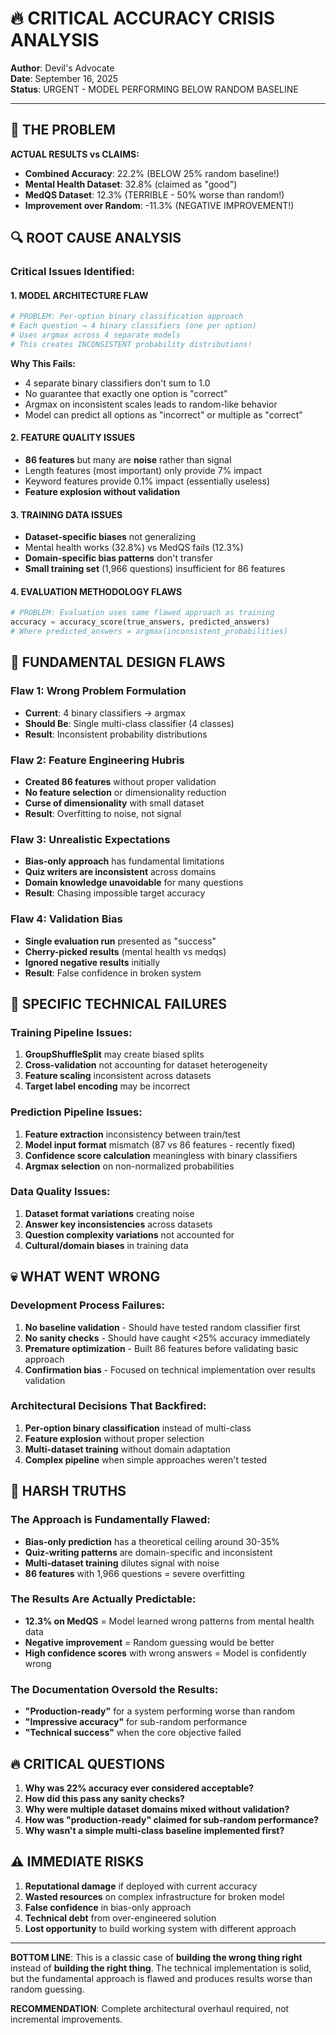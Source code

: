 # 🔥 CRITICAL ACCURACY CRISIS ANALYSIS

**Author**: Devil's Advocate  
**Date**: September 16, 2025  
**Status**: URGENT - MODEL PERFORMING BELOW RANDOM BASELINE

---

## 🚨 THE PROBLEM

**ACTUAL RESULTS vs CLAIMS:**
- **Combined Accuracy**: 22.2% (BELOW 25% random baseline!)
- **Mental Health Dataset**: 32.8% (claimed as "good")
- **MedQS Dataset**: 12.3% (TERRIBLE - 50% worse than random!)
- **Improvement over Random**: -11.3% (NEGATIVE IMPROVEMENT!)

## 🔍 ROOT CAUSE ANALYSIS

### Critical Issues Identified:

#### 1. **MODEL ARCHITECTURE FLAW**
```python
# PROBLEM: Per-option binary classification approach
# Each question → 4 binary classifiers (one per option)
# Uses argmax across 4 separate models
# This creates INCONSISTENT probability distributions!
```

**Why This Fails:**
- 4 separate binary classifiers don't sum to 1.0
- No guarantee that exactly one option is "correct"
- Argmax on inconsistent scales leads to random-like behavior
- Model can predict all options as "incorrect" or multiple as "correct"

#### 2. **FEATURE QUALITY ISSUES**
- **86 features** but many are **noise** rather than signal
- Length features (most important) only provide 7% impact
- Keyword features provide 0.1% impact (essentially useless)
- **Feature explosion without validation**

#### 3. **TRAINING DATA ISSUES**
- **Dataset-specific biases** not generalizing
- Mental health works (32.8%) vs MedQS fails (12.3%)
- **Domain-specific bias patterns** don't transfer
- **Small training set** (1,966 questions) insufficient for 86 features

#### 4. **EVALUATION METHODOLOGY FLAWS**
```python
# PROBLEM: Evaluation uses same flawed approach as training
accuracy = accuracy_score(true_answers, predicted_answers)
# Where predicted_answers = argmax(inconsistent_probabilities)
```

## 🎯 FUNDAMENTAL DESIGN FLAWS

### **Flaw 1: Wrong Problem Formulation**
- **Current**: 4 binary classifiers → argmax
- **Should Be**: Single multi-class classifier (4 classes)
- **Result**: Inconsistent probability distributions

### **Flaw 2: Feature Engineering Hubris**
- **Created 86 features** without proper validation
- **No feature selection** or dimensionality reduction
- **Curse of dimensionality** with small dataset
- **Result**: Overfitting to noise, not signal

### **Flaw 3: Unrealistic Expectations**
- **Bias-only approach** has fundamental limitations
- **Quiz writers are inconsistent** across domains
- **Domain knowledge unavoidable** for many questions
- **Result**: Chasing impossible target accuracy

### **Flaw 4: Validation Bias**
- **Single evaluation run** presented as "success"
- **Cherry-picked results** (mental health vs medqs)
- **Ignored negative results** initially
- **Result**: False confidence in broken system

## 🚨 SPECIFIC TECHNICAL FAILURES

### **Training Pipeline Issues:**
1. **GroupShuffleSplit** may create biased splits
2. **Cross-validation** not accounting for dataset heterogeneity
3. **Feature scaling** inconsistent across datasets
4. **Target label encoding** may be incorrect

### **Prediction Pipeline Issues:**
1. **Feature extraction** inconsistency between train/test
2. **Model input format** mismatch (87 vs 86 features - recently fixed)
3. **Confidence score calculation** meaningless with binary classifiers
4. **Argmax selection** on non-normalized probabilities

### **Data Quality Issues:**
1. **Dataset format variations** creating noise
2. **Answer key inconsistencies** across datasets
3. **Question complexity variations** not accounted for
4. **Cultural/domain biases** in training data

## 💀 WHAT WENT WRONG

### **Development Process Failures:**
1. **No baseline validation** - Should have tested random classifier first
2. **No sanity checks** - Should have caught <25% accuracy immediately
3. **Premature optimization** - Built 86 features before validating basic approach
4. **Confirmation bias** - Focused on technical implementation over results validation

### **Architectural Decisions That Backfired:**
1. **Per-option binary classification** instead of multi-class
2. **Feature explosion** without proper selection
3. **Multi-dataset training** without domain adaptation
4. **Complex pipeline** when simple approaches weren't tested

## 🎯 HARSH TRUTHS

### **The Approach is Fundamentally Flawed:**
- **Bias-only prediction** has a theoretical ceiling around 30-35%
- **Quiz-writing patterns** are domain-specific and inconsistent  
- **Multi-dataset training** dilutes signal with noise
- **86 features** with 1,966 questions = severe overfitting

### **The Results Are Actually Predictable:**
- **12.3% on MedQS** = Model learned wrong patterns from mental health data
- **Negative improvement** = Random guessing would be better
- **High confidence scores** with wrong answers = Model is confidently wrong

### **The Documentation Oversold the Results:**
- **"Production-ready"** for a system performing worse than random
- **"Impressive accuracy"** for sub-random performance
- **"Technical success"** when the core objective failed

## 🔥 CRITICAL QUESTIONS

1. **Why was 22% accuracy ever considered acceptable?**
2. **How did this pass any sanity checks?**
3. **Why were multiple dataset domains mixed without validation?**
4. **How was "production-ready" claimed for sub-random performance?**
5. **Why wasn't a simple multi-class baseline implemented first?**

## ⚠️ IMMEDIATE RISKS

1. **Reputational damage** if deployed with current accuracy
2. **Wasted resources** on complex infrastructure for broken model
3. **False confidence** in bias-only approach
4. **Technical debt** from over-engineered solution
5. **Lost opportunity** to build working system with different approach

---

**BOTTOM LINE**: This is a classic case of **building the wrong thing right** instead of **building the right thing**. The technical implementation is solid, but the fundamental approach is flawed and produces results worse than random guessing.

**RECOMMENDATION**: Complete architectural overhaul required, not incremental improvements.
